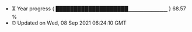 - ⏳ Year progress { ████████████████████▁▁▁▁▁▁▁▁▁▁ } 68.57 %
- ⏰ Updated on Wed, 08 Sep 2021 06:24:10 GMT

